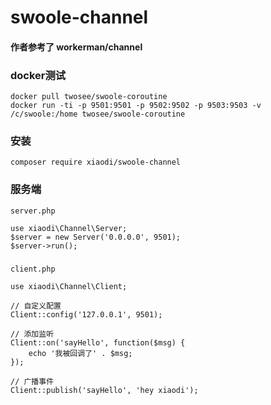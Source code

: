 # swoole-channel
#### 作者参考了 workerman/channel
### docker测试
~~~
docker pull twosee/swoole-coroutine
docker run -ti -p 9501:9501 -p 9502:9502 -p 9503:9503 -v /c/swoole:/home twosee/swoole-coroutine
~~~
### 安装
~~~
composer require xiaodi/swoole-channel
~~~

### 服务端
`server.php`
~~~
use xiaodi\Channel\Server;
$server = new Server('0.0.0.0', 9501);
$server->run();
~~~

###
`client.php`
~~~
use xiaodi\Channel\Client;

// 自定义配置
Client::config('127.0.0.1', 9501);

// 添加监听
Client::on('sayHello', function($msg) {
    echo '我被回调了' . $msg;
});

// 广播事件
Client::publish('sayHello', 'hey xiaodi');
~~~
